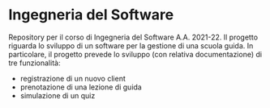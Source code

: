 # Ingegneria del Software

Repository per il corso di Ingegneria del Software A.A. 2021-22.
Il progetto riguarda lo sviluppo di un software per la gestione di una scuola guida. In particolare, il progetto prevede lo sviluppo (con relativa documentazione) di tre funzionalità: 
* registrazione di un nuovo client
* prenotazione di una lezione di guida
* simulazione di un quiz
